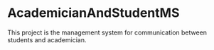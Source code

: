 # AcademicianAndStudentMS
This project is the  management system for communication between students and academician.

